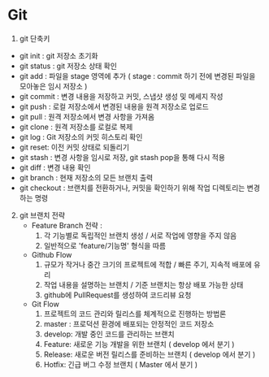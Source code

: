 # Git

1. git 단축키

- git init : git 저장소 초기화
- git status : git 저장소 상태 확인
- git add : 파일을 stage 영역에 추가 ( stage : commit 하기 전에 변경된 파일을 모아놓은 임시 저장소 )
- git commit : 변경 내용을 저장하고 커밋, 스냅샷 생성 및 메세지 작성
- git push : 로컬 저장소에서 변경된 내용을 원격 저장소로 업로드
- git pull : 원격 저장소에서 변경 사항을 가져옴
- git clone : 원격 저장소를 로컬로 복제
- git log :  Git 저장소의 커밋 히스토리 확인
- git reset: 이전 커밋 상태로 되돌리기
- git stash : 변경 사항을 임시로 저장, git stash pop을 통해 다시 적용
- git diff : 변경 내용 확인
- git branch : 현재 저장소의 모든 브랜치 출력
- git checkout : 브랜치를 전환하거나, 커밋을 확인하기 위해 작업 디렉토리는 변경하는 명령

2. git 브랜치 전략
   - Feature Branch 전략 : 
     1. 각 기능별로 독립적인 브랜치 생성 / 서로 작업에 영향을 주지 않음
     2. 일반적으로 'feature/기능명' 형식을 따름
   - Github Flow
     1. 규모가 작거나 중간 크기의 프로젝트에 적합 / 빠른 주기, 지속적 배포에 유리
     2. 작업 내용을 설명하는 브랜치 / 기준 브랜치는 항상 배포 가능한 상태
     3. github에 PullRequest를 생성하여 코드리뷰 요청
   - Git Flow
     1. 프로젝트의 코드 관리와 릴리스를 체계적으로 진행하는 방법론
     2. master : 프로덕션 환경에 배포되는 안정적인 코드 저장소
     3. develop: 개발 중인 코드를 관리하는 브랜치
     4. Feature: 새로운 기능 개발을 위한 브랜치 ( develop 에서 분기 )
     5. Release: 새로운 버전 릴리스를 준비하는 브랜치 ( develop 에서 분기 )
     6. Hotfix: 긴급 버그 수정 브랜치 ( Master 에서 분기 )